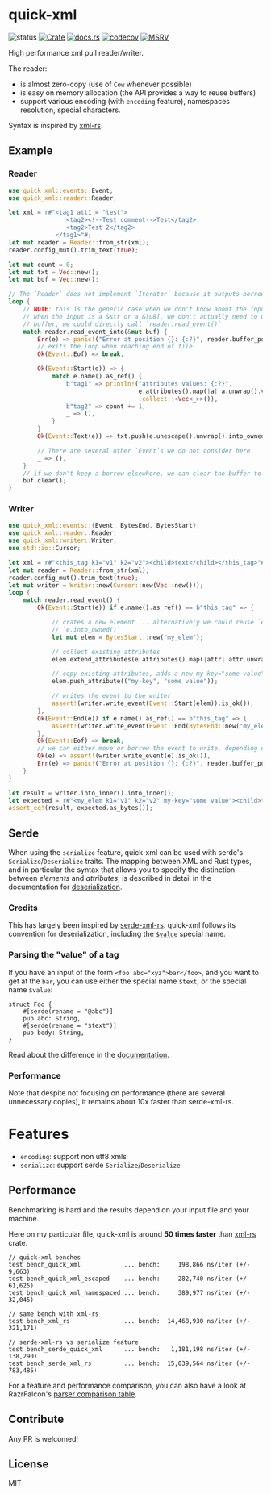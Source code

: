# quick-xml

![status](https://github.com/tafia/quick-xml/actions/workflows/rust.yml/badge.svg)
[![Crate](https://img.shields.io/crates/v/quick-xml.svg)](https://crates.io/crates/quick-xml)
[![docs.rs](https://docs.rs/quick-xml/badge.svg)](https://docs.rs/quick-xml)
[![codecov](https://img.shields.io/codecov/c/github/tafia/quick-xml)](https://codecov.io/gh/tafia/quick-xml)
[![MSRV](https://img.shields.io/badge/rustc-1.56.0+-ab6000.svg)](https://blog.rust-lang.org/2021/10/21/Rust-1.56.0.html)

High performance xml pull reader/writer.

The reader:
- is almost zero-copy (use of `Cow` whenever possible)
- is easy on memory allocation (the API provides a way to reuse buffers)
- support various encoding (with `encoding` feature), namespaces resolution, special characters.

Syntax is inspired by [xml-rs](https://github.com/netvl/xml-rs).

## Example

### Reader

```rust
use quick_xml::events::Event;
use quick_xml::reader::Reader;

let xml = r#"<tag1 att1 = "test">
                <tag2><!--Test comment-->Test</tag2>
                <tag2>Test 2</tag2>
             </tag1>"#;
let mut reader = Reader::from_str(xml);
reader.config_mut().trim_text(true);

let mut count = 0;
let mut txt = Vec::new();
let mut buf = Vec::new();

// The `Reader` does not implement `Iterator` because it outputs borrowed data (`Cow`s)
loop {
    // NOTE: this is the generic case when we don't know about the input BufRead.
    // when the input is a &str or a &[u8], we don't actually need to use another
    // buffer, we could directly call `reader.read_event()`
    match reader.read_event_into(&mut buf) {
        Err(e) => panic!("Error at position {}: {:?}", reader.buffer_position(), e),
        // exits the loop when reaching end of file
        Ok(Event::Eof) => break,

        Ok(Event::Start(e)) => {
            match e.name().as_ref() {
                b"tag1" => println!("attributes values: {:?}",
                                    e.attributes().map(|a| a.unwrap().value)
                                    .collect::<Vec<_>>()),
                b"tag2" => count += 1,
                _ => (),
            }
        }
        Ok(Event::Text(e)) => txt.push(e.unescape().unwrap().into_owned()),

        // There are several other `Event`s we do not consider here
        _ => (),
    }
    // if we don't keep a borrow elsewhere, we can clear the buffer to keep memory usage low
    buf.clear();
}
```

### Writer

```rust
use quick_xml::events::{Event, BytesEnd, BytesStart};
use quick_xml::reader::Reader;
use quick_xml::writer::Writer;
use std::io::Cursor;

let xml = r#"<this_tag k1="v1" k2="v2"><child>text</child></this_tag>"#;
let mut reader = Reader::from_str(xml);
reader.config_mut().trim_text(true);
let mut writer = Writer::new(Cursor::new(Vec::new()));
loop {
    match reader.read_event() {
        Ok(Event::Start(e)) if e.name().as_ref() == b"this_tag" => {

            // crates a new element ... alternatively we could reuse `e` by calling
            // `e.into_owned()`
            let mut elem = BytesStart::new("my_elem");

            // collect existing attributes
            elem.extend_attributes(e.attributes().map(|attr| attr.unwrap()));

            // copy existing attributes, adds a new my-key="some value" attribute
            elem.push_attribute(("my-key", "some value"));

            // writes the event to the writer
            assert!(writer.write_event(Event::Start(elem)).is_ok());
        },
        Ok(Event::End(e)) if e.name().as_ref() == b"this_tag" => {
            assert!(writer.write_event(Event::End(BytesEnd::new("my_elem"))).is_ok());
        },
        Ok(Event::Eof) => break,
        // we can either move or borrow the event to write, depending on your use-case
        Ok(e) => assert!(writer.write_event(e).is_ok()),
        Err(e) => panic!("Error at position {}: {:?}", reader.buffer_position(), e),
    }
}

let result = writer.into_inner().into_inner();
let expected = r#"<my_elem k1="v1" k2="v2" my-key="some value"><child>text</child></my_elem>"#;
assert_eq!(result, expected.as_bytes());
```

## Serde

When using the `serialize` feature, quick-xml can be used with serde's `Serialize`/`Deserialize` traits.
The mapping between XML and Rust types, and in particular the syntax that allows you to specify the
distinction between *elements* and *attributes*, is described in detail in the documentation
for [deserialization](https://docs.rs/quick-xml/latest/quick_xml/de/).

### Credits

This has largely been inspired by [serde-xml-rs](https://github.com/RReverser/serde-xml-rs).
quick-xml follows its convention for deserialization, including the
[`$value`](https://github.com/RReverser/serde-xml-rs#parsing-the-value-of-a-tag) special name.

### Parsing the "value" of a tag

If you have an input of the form `<foo abc="xyz">bar</foo>`, and you want to get at the `bar`,
you can use either the special name `$text`, or the special name `$value`:

```rust,ignore
struct Foo {
    #[serde(rename = "@abc")]
    pub abc: String,
    #[serde(rename = "$text")]
    pub body: String,
}
```

Read about the difference in the [documentation](https://docs.rs/quick-xml/latest/quick_xml/de/index.html#difference-between-text-and-value-special-names).

### Performance

Note that despite not focusing on performance (there are several unnecessary copies), it remains about 10x faster than serde-xml-rs.

# Features

- `encoding`: support non utf8 xmls
- `serialize`: support serde `Serialize`/`Deserialize`

## Performance

Benchmarking is hard and the results depend on your input file and your machine.

Here on my particular file, quick-xml is around **50 times faster** than [xml-rs](https://crates.io/crates/xml-rs) crate.

```
// quick-xml benches
test bench_quick_xml            ... bench:     198,866 ns/iter (+/- 9,663)
test bench_quick_xml_escaped    ... bench:     282,740 ns/iter (+/- 61,625)
test bench_quick_xml_namespaced ... bench:     389,977 ns/iter (+/- 32,045)

// same bench with xml-rs
test bench_xml_rs               ... bench:  14,468,930 ns/iter (+/- 321,171)

// serde-xml-rs vs serialize feature
test bench_serde_quick_xml      ... bench:   1,181,198 ns/iter (+/- 138,290)
test bench_serde_xml_rs         ... bench:  15,039,564 ns/iter (+/- 783,485)
```

For a feature and performance comparison, you can also have a look at RazrFalcon's [parser comparison table](https://github.com/RazrFalcon/roxmltree#parsing).

## Contribute

Any PR is welcomed!

## License

MIT
